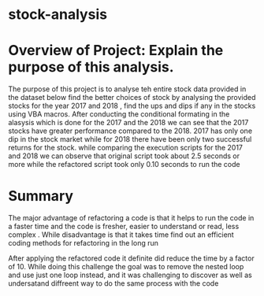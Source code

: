 # stock-analysis
# Overview of Project: Explain the purpose of this analysis.
The purpose of this project is to analyse teh entire stock data provided in the dataset below find the better choices of stock by analysing the provided stocks for the year 2017 and 2018 , find the ups and dips if any in the stocks using VBA macros. After conducting the conditional formating in the alasysis which is done for the 2017 and the 2018 we can see that the 2017 stocks have greater performance compared to the 2018. 2017 has only one dip in the stock market while for  2018 there have been only two successful returns for the stock. while comparing the execution scripts for the 2017 and 2018 we can observe that original script took about 2.5 seconds or more while the refactored script took only 0.10 seconds to run the code

# Summary

The major advantage of refactoring a code is that it helps to run the code in a faster time and the code is fresher, easier to understand or read, less complex . While disadvantage is that it takes time find out an efficient coding methods for refactoring in the long run

After applying the refactored code it definite did reduce the time by a factor of 10. While doing this challenge the goal was to remove the nested loop and use just one loop instead, and it was challenging to discover as well as undersatand diffreent way to do the same process with the code
